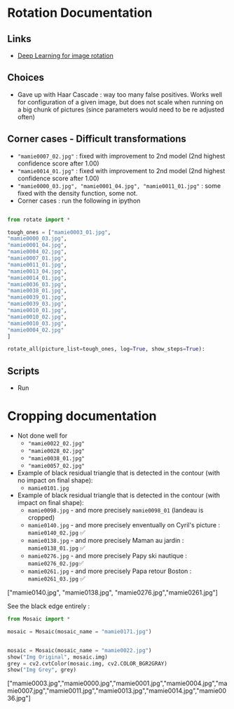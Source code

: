 # Rotation Documentation

## Links

- [Deep Learning for image rotation](https://medium.com/analytics-vidhya/how-to-auto-rotate-the-image-using-deep-learning-c34b2e0e157d)

## Choices

- Gave up with Haar Cascade : way too many false positives. Works well for configuration of a given image, but does not scale when running on a big chunk of pictures (since parameters would need to be re adjusted often)


## Corner cases - Difficult transformations

- `"mamie0007_02.jpg"` : fixed with improvement to 2nd model (2nd highest confidence score after 1.00)
- `"mamie0014_01.jpg"` : fixed with improvement to 2nd model (2nd highest confidence score after 1.00)
- `"mamie0000_03.jpg", "mamie0001_04.jpg", "mamie0011_01.jpg"` : some fixed with the density function, some not.
- Corner cases : run the following in ipython

```python

from rotate import *

tough_ones = ["mamie0003_01.jpg",
"mamie0000_03.jpg",
"mamie0001_04.jpg",
"mamie0004_02.jpg",
"mamie0007_01.jpg",
"mamie0011_01.jpg",
"mamie0013_04.jpg",
"mamie0014_01.jpg",
"mamie0036_03.jpg",
"mamie0038_01.jpg",
"mamie0039_01.jpg",
"mamie0039_03.jpg",
"mamie0010_01.jpg",
"mamie0010_02.jpg",
"mamie0010_03.jpg",
"mamie0004_02.jpg"
]

rotate_all(picture_list=tough_ones, log=True, show_steps=True):

```

## Scripts 

- Run 

# Cropping documentation

- Not done well for
  - `"mamie0022_02.jpg"`
  - `"mamie0028_02.jpg"`
  - `"mamie0038_01.jpg"`
  - `"mamie0057_02.jpg"`
- Example of black residual triangle that is detected in the contour (with no impact on final shape):
  - `mamie0101.jpg`
- Example of black residual triangle that is detected in the contour (with impact on final shape):
  - `mamie0098.jpg` - and more precisely `mamie0098_01` (landeau is cropped)
  - `mamie0140.jpg` - and more precisely enventually on Cyril's picture : `mamie0140_02.jpg` ✅
  - `mamie0138.jpg` - and more precisely Maman au jardin : `mamie0138_01.jpg` ✅
  - `mamie0276.jpg` - and more precisely Papy ski nautique : `mamie0276_02.jpg`✅
  - `mamie0261.jpg` - and more precisely Papa retour Boston : `mamie0261_03.jpg` ✅


["mamie0140.jpg", "mamie0138.jpg", "mamie0276.jpg","mamie0261.jpg"]


See the black edge entirely : 
```python
from Mosaic import *

mosaic = Mosaic(mosaic_name = "mamie0171.jpg")


mosaic = Mosaic(mosaic_name = "mamie0022.jpg")
show("Img Original", mosaic.img)
grey = cv2.cvtColor(mosaic.img, cv2.COLOR_BGR2GRAY)
show("Img Grey", grey)
```


["mamie0003.jpg","mamie0000.jpg","mamie0001.jpg","mamie0004.jpg","mamie0007.jpg","mamie0011.jpg","mamie0013.jpg","mamie0014.jpg","mamie0036.jpg"]

